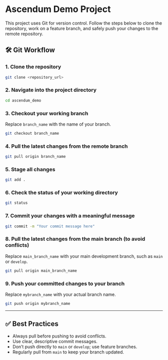 
# Ascendum Demo Project

This project uses Git for version control. Follow the steps below to clone the repository, work on a feature branch, and safely push your changes to the remote repository.

## 🛠️ Git Workflow

### 1. Clone the repository
```bash
git clone <repository_url>
```

### 2. Navigate into the project directory
```bash
cd ascendum_demo
```

### 3. Checkout your working branch
Replace `branch_name` with the name of your branch.
```bash
git checkout branch_name
```

### 4. Pull the latest changes from the remote branch
```bash
git pull origin branch_name
```

### 5. Stage all changes
```bash
git add .
```

### 6. Check the status of your working directory
```bash
git status
```

### 7. Commit your changes with a meaningful message
```bash
git commit -m "Your commit message here"
```

### 8. Pull the latest changes from the main branch (to avoid conflicts)
Replace `main_branch_name` with your main development branch, such as `main` or `develop`.
```bash
git pull origin main_branch_name
```

### 9. Push your committed changes to your branch
Replace `mybranch_name` with your actual branch name.
```bash
git push origin mybranch_name
```

---

## ✅ Best Practices

- Always pull before pushing to avoid conflicts.
- Use clear, descriptive commit messages.
- Don’t push directly to `main` or `develop`; use feature branches.
- Regularly pull from `main` to keep your branch updated.
